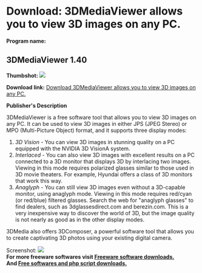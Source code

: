 # Download: 3DMediaViewer allows you to view 3D images on any PC.

**Program name:**

## 3DMediaViewer 1.40

  
**Thumbshot:** ![](http://www.freewarefiles.com/screenshot/3dmediavwr_md.jpg)   
  
**Download link:** [Download 3DMediaViewer allows you to view 3D images on any PC.](http://freesoftwares.boysofts.com/3DMediaViewer_program_61912.html)  
  


**Publisher's Description**  
  


3DMediaViewer is a free software tool that allows you to view 3D images on any PC. It can be used to view 3D images in either JPS (JPEG Stereo) or MPO (Multi-Picture Object) format, and it supports three display modes: 

  1. _3D Vision_ \- You can view 3D images in stunning quality on a PC equipped with the NVIDIA 3D VisionA system. 
  2. _Interlaced_ \- You can also view 3D images with excellent results on a PC connected to a 3D monitor that displays 3D by interlacing two images. Viewing in this mode requires polarized glasses similar to those used in 3D movie theaters. For example, Hyundai offers a class of 3D monitors that work this way. 
  3. _Anaglyph_ \- You can still view 3D images even without a 3D-capable monitor, using anaglyph mode. Viewing in this mode requires red/cyan (or red/blue) filtered glasses. Search the web for "anaglyph glasses" to find dealers, such as 3dglassesdirect.com and berezin.com. This is a very inexpensive way to discover the world of 3D, but the image quality is not nearly as good as in the other display modes. 

3DMedia also offers 3DComposer, a powerful software tool that allows you to create captivating 3D photos using your existing digital camera.

  
  
Screenshot: ![](http://www.freewarefiles.com/screenshot/3dmediavwr.jpg)   
**For more freeware softwares visit [Freeware software downloads.](http://freesoftwares.boysofts.com/)**   
**And [Free softwares and php script downloads.](http://www.boysofts.com/)**
